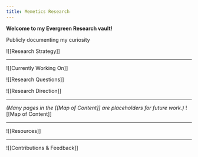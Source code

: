 ```yaml
---
title: Memetics Research
---
```

**Welcome to my Evergreen Research vault!**

Publicly documenting my curiosity

![[Research Strategy]]

---
![[Currently Working On]]

![[Research Questions]]

![[Research Direction]]

---

*(Many pages in the [[Map of Content]] are placeholders for future work.)*
![[Map of Content]]

---

![[Resources]]

---

![[Contributions & Feedback]]